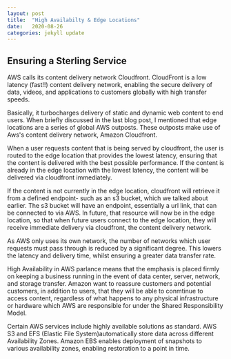 ```yaml
---
layout: post
title:  "High Availabilty & Edge Locations"
date:   2020-08-26
categories: jekyll update
---
```


## Ensuring a Sterling Service

AWS calls its content delivery network Cloudfront. CloudFront is a low latency (fast!!) content delivery network, enabling the secure delivery of data, videos, and applications to customers globally with high transfer speeds. 

Basically, it turbocharges delivery of static and dynamic web content to end users. When briefly discussed in the last blog post, I mentioned that edge locations are a series of global AWS outposts. These outposts make use of Aws's content delivery network, Amazon Cloudfront. 

When a user requests content that is being served by cloudfront, the user is routed to the edge location that provides the lowest latency, ensuring that the content is delivered with the best possible performance. If the content is already in the edge location with the lowest latency, the content will be delivered via cloudfront immediately. 

If the content is not currently in the edge location, cloudfront will retrieve it from a defined endpoint- such as an s3 bucket, which we talked about earlier. The s3 bucket will have an endpoint, essentially a url link, that can be connected to via AWS. In future, that resource will now be in the edge location, so that when future users connect to the edge location, they will receive immediate delivery via cloudfront, the content delivery network.

As AWS only uses its own network, the number of networks which user requests must pass through is reduced by a significant degree. This lowers the latency and delivery time, whilst ensuring a greater data transfer rate. 

High Availability in AWS parlance means that the emphasis is placed firmly on keeping a business running in the event of data center, server, network, and storage transfer. Amazon want to reassure customers and potential customers, in addition to users, that they will be able to conmtinue to access content, regardless of what happens to any physical infrastructure or hardware which AWS are responsible for under the Shared Responsibility Model. 

Certain AWS services include highly available solutions as standard. AWS S3 and EFS (Elastic File System)automatically store data across different Availability Zones. Amazon EBS enables deployment of snapshots to various availability zones, enabling restoration to a point in time.
